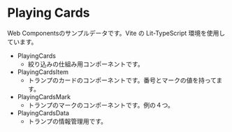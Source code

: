 # Playing Cards
Web Componentsのサンプルデータです。Vite の Lit-TypeScript 環境を使用しています。

- PlayingCards
  - 絞り込みの仕組み用コンポーネントです。
- PlayingCardsItem
  - トランプのカードのコンポーネントです。番号とマークの値を持ってます。
- PlayingCardsMark
  - トランプのマークのコンポーネントです。例の４つ。
- PlayingCardsData
  - トランプの情報管理用です。

